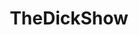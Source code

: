 ---
title: TheDickShow
crosslinks:
- Destiny
- MadcastMedia
- livven
- asterios
- autotldr
- The_Donald
- xkcd
- Drama
- AskReddit
- Madcucks
- OutOfTheLoop
- JamesDamore
- todayilearned
- KotakuInAction
- SargonofAkkad
- me_irl
- technology
- short
- politics
- IAmA
---